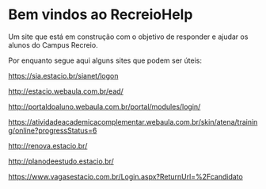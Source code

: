 # Bem vindos ao RecreioHelp

Um site que está em construção com o objetivo de responder e ajudar os alunos do Campus Recreio.


Por enquanto segue aqui alguns sites que podem ser úteis:


https://sia.estacio.br/sianet/logon


http://estacio.webaula.com.br/ead/


http://portaldoaluno.webaula.com.br/portal/modules/login/


https://atividadeacademicacomplementar.webaula.com.br/skin/atena/training/online?progressStatus=6


http://renova.estacio.br/


http://planodeestudo.estacio.br/


https://www.vagasestacio.com.br/Login.aspx?ReturnUrl=%2Fcandidato

